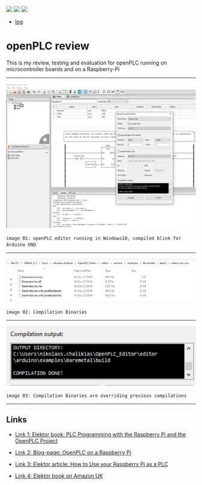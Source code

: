 [![](https://img.shields.io/badge/organization-The--101--project-blue.svg)](https://github.com/The-101-project) 
[![](https://img.shields.io/badge/remote-openPLC__review-green.svg)](https://github.com/The-101-project/openPLC_review) 
[![](https://img.shields.io/badge/local-F:\prj__soft\openPLC__review-orange.svg)]()

* [log](log.md)


# openPLC review

This is my review, testing and evaluation for openPLC running on microcontroller boards and on a Raspberry-Pi





----

<p align="center">
<img
src="img/01.PNG"
width = 900
/>
</p>

`image 01: openPLC editor running in Windows10, compiled blink for Arduino UNO`

----

<p align="center">
<img
src="img/02.PNG"
width = 900
/>
</p>

`image 02: Compilation Binaries`

----


<p align="center">
<img
src="img/03.PNG"
width = 600
/>
</p>

`image 03: Compilation Binaries are overriding previous compilations`

----



## Links

* [Link 1: Elektor book: PLC Programming with the Raspberry Pi and the OpenPLC Project](https://www.elektor.com/plc-programming-with-the-raspberry-pi-and-the-openplc-project)

* [Link 2: Blog-page: OpenPLC on a Raspberry Pi](https://funprojects.blog/2021/11/18/openplc-on-a-raspberry-pi/)

* [Link 3: Elektor article: How to Use your Raspberry Pi as a PLC](https://www.elektormagazine.com/news/plc-with-raspberry-pi)

* [Link 4: Elektor book on Amazon UK](https://www.amazon.co.uk/dp/3895764698/?coliid=I2LVZFD7E02K2V&colid=1II7O5H31KI7Z&psc=1&ref_=_sed_dp)

